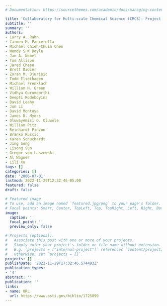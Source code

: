 ```yaml
---
# Documentation: https://sourcethemes.com/academic/docs/managing-content/

title: 'Collaboratory for Multi-scale Chemical Science (CMCS): Project Final Report.'
subtitle: ''
summary: ''
authors:
- Larry A. Rahn
- Carmen M. Pancerella
- Michael Chieh-Chuin Chen
- Wendy S K Doyle
- Jan A. Nobel
- Tom Allison
- Jared Chase
- Brett Didier
- Zoran M. Djurisic
- Todd Elsethagen
- Michael Frenklach
- William H. Green
- Vidhya Gurumoorthi
- Deepti Kodeboyina
- David Leahy
- Jun Li
- David Montoya
- James D. Myers
- Oluwayemisi O. Oluwole
- William Pitz
- Reinhardt Pinzon
- Branko Ruscic
- Karen Schuchardt
- Jing Song
- Lisong Sun
- Gregor von Laszewski
- Al Wagner
- Lili Xu
tags: []
categories: []
date: '2006-07-01'
lastmod: 2022-11-29T12:32:46-05:00
featured: false
draft: false

# Featured image
# To use, add an image named `featured.jpg/png` to your page's folder.
# Focal points: Smart, Center, TopLeft, Top, TopRight, Left, Right, BottomLeft, Bottom, BottomRight.
image:
  caption: ''
  focal_point: ''
  preview_only: false

# Projects (optional).
#   Associate this post with one or more of your projects.
#   Simply enter your project's folder or file name without extension.
#   E.g. `projects = ["internal-project"]` references `content/project/deep-learning/index.md`.
#   Otherwise, set `projects = []`.
projects: []
publishDate: '2022-11-29T17:32:46.574493Z'
publication_types:
- '4'
abstract: ''
publication: ''
links:
- name: URL
  url: https://www.osti.gov/biblio/1725899
---
```

